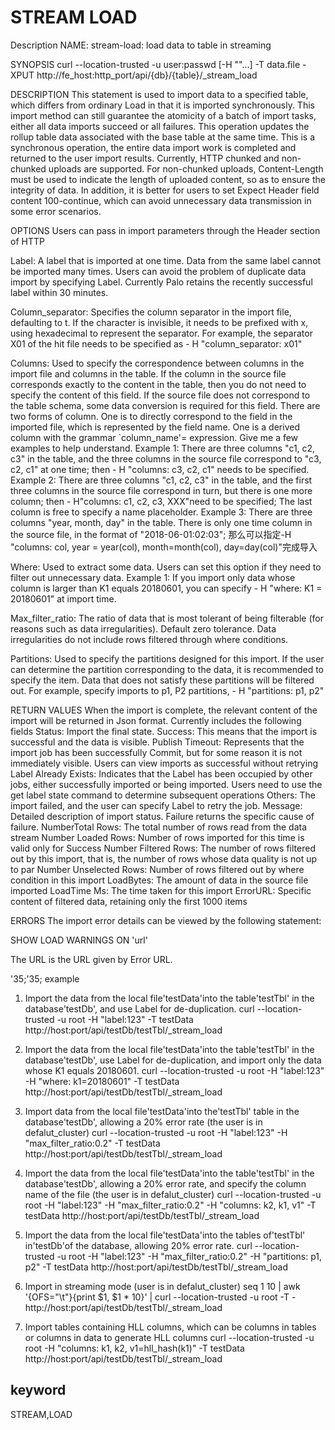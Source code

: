 # STREAM LOAD
Description
NAME:
stream-load: load data to table in streaming

SYNOPSIS
curl --location-trusted -u user:passwd [-H ""...] -T data.file -XPUT http://fe_host:http_port/api/{db}/{table}/_stream_load

DESCRIPTION
This statement is used to import data to a specified table, which differs from ordinary Load in that it is imported synchronously.
This import method can still guarantee the atomicity of a batch of import tasks, either all data imports succeed or all failures.
This operation updates the rollup table data associated with the base table at the same time.
This is a synchronous operation, the entire data import work is completed and returned to the user import results.
Currently, HTTP chunked and non-chunked uploads are supported. For non-chunked uploads, Content-Length must be used to indicate the length of uploaded content, so as to ensure the integrity of data.
In addition, it is better for users to set Expect Header field content 100-continue, which can avoid unnecessary data transmission in some error scenarios.

OPTIONS
Users can pass in import parameters through the Header section of HTTP

Label: A label that is imported at one time. Data from the same label cannot be imported many times. Users can avoid the problem of duplicate data import by specifying Label.
Currently Palo retains the recently successful label within 30 minutes.

Column_separator: Specifies the column separator in the import file, defaulting to t. If the character is invisible, it needs to be prefixed with x, using hexadecimal to represent the separator.
For example, the separator X01 of the hit file needs to be specified as - H "column_separator: x01"

Columns: Used to specify the correspondence between columns in the import file and columns in the table. If the column in the source file corresponds exactly to the content in the table, then you do not need to specify the content of this field.
If the source file does not correspond to the table schema, some data conversion is required for this field. There are two forms of column. One is to directly correspond to the field in the imported file, which is represented by the field name.
One is a derived column with the grammar `column_name'= expression. Give me a few examples to help understand.
Example 1: There are three columns "c1, c2, c3" in the table, and the three columns in the source file correspond to "c3, c2, c1" at one time; then - H "columns: c3, c2, c1" needs to be specified.
Example 2: There are three columns "c1, c2, c3" in the table, and the first three columns in the source file correspond in turn, but there is one more column; then - H"columns: c1, c2, c3, XXX"need to be specified;
The last column is free to specify a name placeholder.
Example 3: There are three columns "year, month, day" in the table. There is only one time column in the source file, in the format of "2018-06-01:02:03";
那么可以指定-H "columns: col, year = year(col), month=month(col), day=day(col)"完成导入

Where: Used to extract some data. Users can set this option if they need to filter out unnecessary data.
Example 1: If you import only data whose column is larger than K1 equals 20180601, you can specify - H "where: K1 = 20180601" at import time.

Max_filter_ratio: The ratio of data that is most tolerant of being filterable (for reasons such as data irregularities). Default zero tolerance. Data irregularities do not include rows filtered through where conditions.

Partitions: Used to specify the partitions designed for this import. If the user can determine the partition corresponding to the data, it is recommended to specify the item. Data that does not satisfy these partitions will be filtered out.
For example, specify imports to p1, P2 partitions, - H "partitions: p1, p2"

RETURN VALUES
When the import is complete, the relevant content of the import will be returned in Json format. Currently includes the following fields
Status: Import the final state.
Success: This means that the import is successful and the data is visible.
Publish Timeout: Represents that the import job has been successfully Commit, but for some reason it is not immediately visible. Users can view imports as successful without retrying
Label Already Exists: Indicates that the Label has been occupied by other jobs, either successfully imported or being imported.
Users need to use the get label state command to determine subsequent operations
Others: The import failed, and the user can specify Label to retry the job.
Message: Detailed description of import status. Failure returns the specific cause of failure.
NumberTotal Rows: The total number of rows read from the data stream
Number Loaded Rows: Number of rows imported for this time is valid only for Success
Number Filtered Rows: The number of rows filtered out by this import, that is, the number of rows whose data quality is not up to par
Number Unselected Rows: Number of rows filtered out by where condition in this import
LoadBytes: The amount of data in the source file imported
LoadTime Ms: The time taken for this import
ErrorURL: Specific content of filtered data, retaining only the first 1000 items

ERRORS
The import error details can be viewed by the following statement:

SHOW LOAD WARNINGS ON 'url'

The URL is the URL given by Error URL.

'35;'35; example

1. Import the data from the local file'testData'into the table'testTbl' in the database'testDb', and use Label for de-duplication.
curl --location-trusted -u root -H "label:123" -T testData http://host:port/api/testDb/testTbl/_stream_load

2. Import the data from the local file'testData'into the table'testTbl' in the database'testDb', use Label for de-duplication, and import only the data whose K1 equals 20180601.
curl --location-trusted -u root -H "label:123" -H "where: k1=20180601" -T testData http://host:port/api/testDb/testTbl/_stream_load

3. Import data from the local file'testData'into the'testTbl' table in the database'testDb', allowing a 20% error rate (the user is in defalut_cluster)
curl --location-trusted -u root -H "label:123" -H "max_filter_ratio:0.2" -T testData http://host:port/api/testDb/testTbl/_stream_load

4. Import the data from the local file'testData'into the table'testTbl' in the database'testDb', allowing a 20% error rate, and specify the column name of the file (the user is in defalut_cluster)
curl --location-trusted -u root  -H "label:123" -H "max_filter_ratio:0.2" -H "columns: k2, k1, v1" -T testData http://host:port/api/testDb/testTbl/_stream_load

5. Import the data from the local file'testData'into the tables of'testTbl' in'testDb'of the database, allowing 20% error rate.
curl --location-trusted -u root  -H "label:123" -H "max_filter_ratio:0.2" -H "partitions: p1, p2" -T testData http://host:port/api/testDb/testTbl/_stream_load

6. Import in streaming mode (user is in defalut_cluster)
seq 1 10 | awk '{OFS="\t"}{print $1, $1 * 10}' | curl --location-trusted -u root -T - http://host:port/api/testDb/testTbl/_stream_load

7. Import tables containing HLL columns, which can be columns in tables or columns in data to generate HLL columns
curl --location-trusted -u root -H "columns: k1, k2, v1=hll_hash(k1)" -T testData http://host:port/api/testDb/testTbl/_stream_load

## keyword
STREAM,LOAD
